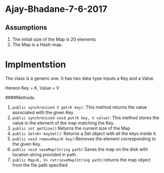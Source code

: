 Ajay-Bhadane-7-6-2017
===

Assumptions
---
1. The initial size of the Map is 20 elements
2. The Map is a Hash-map.
 
 Implmentstion
 ===
 The class is a generic one. It has two data-type inputs a Key and a Value.
 
 Hereon Key = K, Value = V
 
 ####Methods:
 1. `public synchronized V get(K key)`: This method returns the value associated with the given Key.
 2. `public synchronized void put(K key, V value)`: This method stores the value in the element of the map matching the Key.
 3. `public int getSize()`:Returns the current size of the Map
 4. `public Set<K> keySet()`: Returns a Set object with all the keys inside it.
 5. `public void removeKey(K key)`:Removes the element corresponding to the given Key.
 6. `public void saveMap(String path)`:Saves the map on the disk with location string provided in path.
 7. `public Map<K, V> retrieveMap(String path)`:returns the map object from the file path specified

